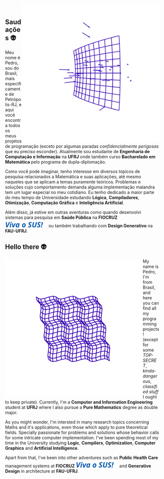 <img src="./static/vector-field.svg" min-width="400px" max-width="500px" width="450px" top= "0 px" align="right"/>
<br>
<div>
<h2> 
  Saudações 👽 <br>
</h2>

<p> 
  Meu nome é Pedro, sou do Brasil, mais especificamente de Petrópolis-RJ, e aqui você encontra todos os meus projetos de programação (exceto por algumas paradas <i>confidencialmente perigosas</i> que eu preciso esconder). Atualmente sou estudante de <strong>Engenharia de Computação e Informação</strong> na <strong>UFRJ</strong> onde também curso <strong>Bacharelado em Matemática</strong> pelo programa de dupla-diplomação.
<p>

<p>
  Como você pode imaginar, tenho interesse em diversos tópicos de pesquisa relacionados a Matemática e suas aplicações, até mesmo naqueles que se aplicam a temas puramente teóricos. Problemas e soluções cujo comportamento demanda alguma implementação malandra tem um lugar especial no meu cotidiano. Eu tenho dedicado a maior parte do meu tempo de Universidade estudando <strong>Lógica</strong>, <strong>Compiladores</strong>, <strong>Otimização</strong>, <strong>Computação Gráfica</strong> e <strong>Inteligência Artificial</strong>.
<p>
  
<p>
  Além disso, já estive em outras aventuras como quando desenvolvi sistemas para pesquisa em <Strong>Saúde Pública</strong> na <strong>FIOCRUZ</strong> <img src="./static/sus.svg" align="bottom"/>  ou também trabalhando com <strong>Design Generativo</strong> na <strong>FAU-UFRJ</strong>.
</p>
</div>

<div align="left">
<h2>
  Hello there 👽 <br>
</h2>

<img src="./static/surface-waves.svg" min-width="400px" max-width="500px" width="450px" top= "0 px" align="left"/>
<p> 
  My name is Pedro, I'm from Brasil, and here you can find all my programming projects! (except for some <i>TOP-SECRET</i>, <i>kinda-dangerous</i>, <i>classified stuff</i> I ought to keep private). Currently, I'm a <strong>Computer and Information Engineering</strong> student at <strong>UFRJ</strong> where I also pursue a <strong>Pure Mathematics</strong> degree as double major.
<p>

<p>
  As you might wonder, I'm intersted in many research topics concerning Maths and it's applications, even those which apply to pure theoretical fields. Specially passionate for problems and solutions whose behavior calls for some intricate computer implementation. I've been spending most of my time in the University studying <strong>Logic</strong>, <strong>Compilers</strong>, <strong>Optimization</strong>, <strong>Computer Graphics</strong> and <strong>Artificial Intelligence</strong>.
<p>
  
<p>
  Apart from that, I've been into other adventures such as <strong>Public Health Care</strong> management systems at <strong>FIOCRUZ</strong> <img src="./static/sus.svg" align="bottom"/> and <strong>Generative Design</strong> in architecture at <strong>FAU-UFRJ</strong>.
</p>
</div>
